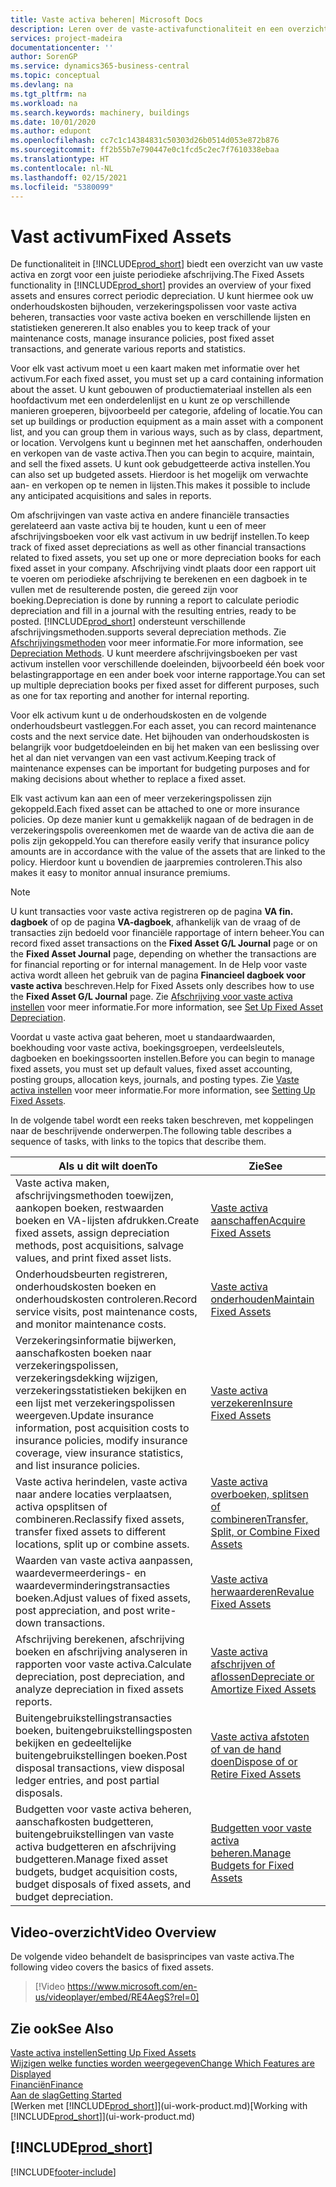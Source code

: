 ```yaml
---
title: Vaste activa beheren| Microsoft Docs
description: Leren over de vaste-activafunctionaliteit en een overzicht krijgen van hoe u met vaste activa werkt.
services: project-madeira
documentationcenter: ''
author: SorenGP
ms.service: dynamics365-business-central
ms.topic: conceptual
ms.devlang: na
ms.tgt_pltfrm: na
ms.workload: na
ms.search.keywords: machinery, buildings
ms.date: 10/01/2020
ms.author: edupont
ms.openlocfilehash: cc7c1c14384831c50303d26b0514d053e872b876
ms.sourcegitcommit: ff2b55b7e790447e0c1fcd5c2ec7f7610338ebaa
ms.translationtype: HT
ms.contentlocale: nl-NL
ms.lasthandoff: 02/15/2021
ms.locfileid: "5380099"
---
```

# <a name="fixed-assets"></a><span data-ttu-id="0ffa0-103">Vast activum</span><span class="sxs-lookup"><span data-stu-id="0ffa0-103">Fixed Assets</span></span>
<span data-ttu-id="0ffa0-104">De functionaliteit in [!INCLUDE[prod_short](includes/prod_short.md)] biedt een overzicht van uw vaste activa en zorgt voor een juiste periodieke afschrijving.</span><span class="sxs-lookup"><span data-stu-id="0ffa0-104">The Fixed Assets functionality in [!INCLUDE[prod_short](includes/prod_short.md)] provides an overview of your fixed assets and ensures correct periodic depreciation.</span></span> <span data-ttu-id="0ffa0-105">U kunt hiermee ook uw onderhoudskosten bijhouden, verzekeringspolissen voor vaste activa beheren, transacties voor vaste activa boeken en verschillende lijsten en statistieken genereren.</span><span class="sxs-lookup"><span data-stu-id="0ffa0-105">It also enables you to keep track of your maintenance costs, manage insurance policies, post fixed asset transactions, and generate various reports and statistics.</span></span>

<span data-ttu-id="0ffa0-106">Voor elk vast activum moet u een kaart maken met informatie over het activum.</span><span class="sxs-lookup"><span data-stu-id="0ffa0-106">For each fixed asset, you must set up a card containing information about the asset.</span></span> <span data-ttu-id="0ffa0-107">U kunt gebouwen of productiemateriaal instellen als een hoofdactivum met een onderdelenlijst en u kunt ze op verschillende manieren groeperen, bijvoorbeeld per categorie, afdeling of locatie.</span><span class="sxs-lookup"><span data-stu-id="0ffa0-107">You can set up buildings or production equipment as a main asset with a component list, and you can group them in various ways, such as by class, department, or location.</span></span> <span data-ttu-id="0ffa0-108">Vervolgens kunt u beginnen met het aanschaffen, onderhouden en verkopen van de vaste activa.</span><span class="sxs-lookup"><span data-stu-id="0ffa0-108">Then you can begin to acquire, maintain, and sell the fixed assets.</span></span> <span data-ttu-id="0ffa0-109">U kunt ook gebudgetteerde activa instellen.</span><span class="sxs-lookup"><span data-stu-id="0ffa0-109">You can also set up budgeted assets.</span></span> <span data-ttu-id="0ffa0-110">Hierdoor is het mogelijk om verwachte aan- en verkopen op te nemen in lijsten.</span><span class="sxs-lookup"><span data-stu-id="0ffa0-110">This makes it possible to include any anticipated acquisitions and sales in reports.</span></span>

<span data-ttu-id="0ffa0-111">Om afschrijvingen van vaste activa en andere financiële transacties gerelateerd aan vaste activa bij te houden, kunt u een of meer afschrijvingsboeken voor elk vast activum in uw bedrijf instellen.</span><span class="sxs-lookup"><span data-stu-id="0ffa0-111">To keep track of fixed asset depreciations as well as other financial transactions related to fixed assets, you set up one or more depreciation books for each fixed asset in your company.</span></span> <span data-ttu-id="0ffa0-112">Afschrijving vindt plaats door een rapport uit te voeren om periodieke afschrijving te berekenen en een dagboek in te vullen met de resulterende posten, die gereed zijn voor boeking.</span><span class="sxs-lookup"><span data-stu-id="0ffa0-112">Depreciation is done by running a report to calculate periodic depreciation and fill in a journal with the resulting entries, ready to be posted.</span></span> [!INCLUDE[prod_short](includes/prod_short.md)] <span data-ttu-id="0ffa0-113">ondersteunt verschillende afschrijvingsmethoden.</span><span class="sxs-lookup"><span data-stu-id="0ffa0-113">supports several depreciation methods.</span></span> <span data-ttu-id="0ffa0-114">Zie [Afschrijvingsmethoden](fa-depreciation-methods.md) voor meer informatie.</span><span class="sxs-lookup"><span data-stu-id="0ffa0-114">For more information, see [Depreciation Methods](fa-depreciation-methods.md).</span></span> <span data-ttu-id="0ffa0-115">U kunt meerdere afschrijvingsboeken per vast activum instellen voor verschillende doeleinden, bijvoorbeeld één boek voor belastingrapportage en een ander boek voor interne rapportage.</span><span class="sxs-lookup"><span data-stu-id="0ffa0-115">You can set up multiple depreciation books per fixed asset for different purposes, such as one for tax reporting and another for internal reporting.</span></span>

<span data-ttu-id="0ffa0-116">Voor elk activum kunt u de onderhoudskosten en de volgende onderhoudsbeurt vastleggen.</span><span class="sxs-lookup"><span data-stu-id="0ffa0-116">For each asset, you can record maintenance costs and the next service date.</span></span> <span data-ttu-id="0ffa0-117">Het bijhouden van onderhoudskosten is belangrijk voor budgetdoeleinden en bij het maken van een beslissing over het al dan niet vervangen van een vast activum.</span><span class="sxs-lookup"><span data-stu-id="0ffa0-117">Keeping track of maintenance expenses can be important for budgeting purposes and for making decisions about whether to replace a fixed asset.</span></span>

<span data-ttu-id="0ffa0-118">Elk vast activum kan aan een of meer verzekeringspolissen zijn gekoppeld.</span><span class="sxs-lookup"><span data-stu-id="0ffa0-118">Each fixed asset can be attached to one or more insurance policies.</span></span> <span data-ttu-id="0ffa0-119">Op deze manier kunt u gemakkelijk nagaan of de bedragen in de verzekeringspolis overeenkomen met de waarde van de activa die aan de polis zijn gekoppeld.</span><span class="sxs-lookup"><span data-stu-id="0ffa0-119">You can therefore easily verify that insurance policy amounts are in accordance with the value of the assets that are linked to the policy.</span></span> <span data-ttu-id="0ffa0-120">Hierdoor kunt u bovendien de jaarpremies controleren.</span><span class="sxs-lookup"><span data-stu-id="0ffa0-120">This also makes it easy to monitor annual insurance premiums.</span></span>

> [!NOTE]  
>   <span data-ttu-id="0ffa0-121">U kunt transacties voor vaste activa registreren op de pagina **VA fin. dagboek** of op de pagina **VA-dagboek**, afhankelijk van de vraag of de transacties zijn bedoeld voor financiële rapportage of intern beheer.</span><span class="sxs-lookup"><span data-stu-id="0ffa0-121">You can record fixed asset transactions on the **Fixed Asset G/L Journal** page or on the **Fixed Asset Journal** page, depending on whether the transactions are for financial reporting or for internal management.</span></span> <span data-ttu-id="0ffa0-122">In de Help voor vaste activa wordt alleen het gebruik van de pagina **Financieel dagboek voor vaste activa** beschreven.</span><span class="sxs-lookup"><span data-stu-id="0ffa0-122">Help for Fixed Assets only describes how to use the **Fixed Asset G/L Journal** page.</span></span> <span data-ttu-id="0ffa0-123">Zie [Afschrijving voor vaste activa instellen](fa-how-setup-depreciation.md) voor meer informatie.</span><span class="sxs-lookup"><span data-stu-id="0ffa0-123">For more information, see [Set Up Fixed Asset Depreciation](fa-how-setup-depreciation.md).</span></span>

<span data-ttu-id="0ffa0-124">Voordat u vaste activa gaat beheren, moet u standaardwaarden, boekhouding voor vaste activa, boekingsgroepen, verdeelsleutels, dagboeken en boekingssoorten instellen.</span><span class="sxs-lookup"><span data-stu-id="0ffa0-124">Before you can begin to manage fixed assets, you must set up default values, fixed asset accounting, posting groups, allocation keys, journals, and posting types.</span></span> <span data-ttu-id="0ffa0-125">Zie [Vaste activa instellen](fa-setup.md) voor meer informatie.</span><span class="sxs-lookup"><span data-stu-id="0ffa0-125">For more information, see [Setting Up Fixed Assets](fa-setup.md).</span></span>

<span data-ttu-id="0ffa0-126">In de volgende tabel wordt een reeks taken beschreven, met koppelingen naar de beschrijvende onderwerpen.</span><span class="sxs-lookup"><span data-stu-id="0ffa0-126">The following table describes a sequence of tasks, with links to the topics that describe them.</span></span>

| <span data-ttu-id="0ffa0-127">Als u dit wilt doen</span><span class="sxs-lookup"><span data-stu-id="0ffa0-127">To</span></span> | <span data-ttu-id="0ffa0-128">Zie</span><span class="sxs-lookup"><span data-stu-id="0ffa0-128">See</span></span> |
| --- | --- |
| <span data-ttu-id="0ffa0-129">Vaste activa maken, afschrijvingsmethoden toewijzen, aankopen boeken, restwaarden boeken en VA-lijsten afdrukken.</span><span class="sxs-lookup"><span data-stu-id="0ffa0-129">Create fixed assets, assign depreciation methods, post acquisitions, salvage values, and print fixed asset lists.</span></span> |[<span data-ttu-id="0ffa0-130">Vaste activa aanschaffen</span><span class="sxs-lookup"><span data-stu-id="0ffa0-130">Acquire Fixed Assets</span></span>](fa-how-acquire.md) |
| <span data-ttu-id="0ffa0-131">Onderhoudsbeurten registreren, onderhoudskosten boeken en onderhoudskosten controleren.</span><span class="sxs-lookup"><span data-stu-id="0ffa0-131">Record service visits, post maintenance costs, and monitor maintenance costs.</span></span> |[<span data-ttu-id="0ffa0-132">Vaste activa onderhouden</span><span class="sxs-lookup"><span data-stu-id="0ffa0-132">Maintain Fixed Assets</span></span>](fa-how-maintain.md) |
| <span data-ttu-id="0ffa0-133">Verzekeringsinformatie bijwerken, aanschafkosten boeken naar verzekeringspolissen, verzekeringsdekking wijzigen, verzekeringsstatistieken bekijken en een lijst met verzekeringspolissen weergeven.</span><span class="sxs-lookup"><span data-stu-id="0ffa0-133">Update insurance information, post acquisition costs to insurance policies, modify insurance coverage, view insurance statistics, and list insurance policies.</span></span> |[<span data-ttu-id="0ffa0-134">Vaste activa verzekeren</span><span class="sxs-lookup"><span data-stu-id="0ffa0-134">Insure Fixed Assets</span></span>](fa-how-insure.md) |
| <span data-ttu-id="0ffa0-135">Vaste activa herindelen, vaste activa naar andere locaties verplaatsen, activa opsplitsen of combineren.</span><span class="sxs-lookup"><span data-stu-id="0ffa0-135">Reclassify fixed assets, transfer fixed assets to different locations, split up or combine assets.</span></span> |[<span data-ttu-id="0ffa0-136">Vaste activa overboeken, splitsen of combineren</span><span class="sxs-lookup"><span data-stu-id="0ffa0-136">Transfer, Split, or Combine Fixed Assets</span></span>](fa-how-trans-split-combine.md) |
| <span data-ttu-id="0ffa0-137">Waarden van vaste activa aanpassen, waardevermeerderings- en waardeverminderingstransacties boeken.</span><span class="sxs-lookup"><span data-stu-id="0ffa0-137">Adjust values of fixed assets, post appreciation, and post write-down transactions.</span></span> |[<span data-ttu-id="0ffa0-138">Vaste activa herwaarderen</span><span class="sxs-lookup"><span data-stu-id="0ffa0-138">Revalue Fixed Assets</span></span>](fa-how-revalue.md) |
| <span data-ttu-id="0ffa0-139">Afschrijving berekenen, afschrijving boeken en afschrijving analyseren in rapporten voor vaste activa.</span><span class="sxs-lookup"><span data-stu-id="0ffa0-139">Calculate depreciation, post depreciation, and  analyze depreciation in fixed assets reports.</span></span> |[<span data-ttu-id="0ffa0-140">Vaste activa afschrijven of aflossen</span><span class="sxs-lookup"><span data-stu-id="0ffa0-140">Depreciate or Amortize Fixed Assets</span></span>](fa-how-depreciate-amortize.md) |
| <span data-ttu-id="0ffa0-141">Buitengebruikstellingstransacties boeken, buitengebruikstellingsposten bekijken en gedeeltelijke buitengebruikstellingen boeken.</span><span class="sxs-lookup"><span data-stu-id="0ffa0-141">Post disposal transactions, view disposal ledger entries, and post partial disposals.</span></span> |[<span data-ttu-id="0ffa0-142">Vaste activa afstoten of van de hand doen</span><span class="sxs-lookup"><span data-stu-id="0ffa0-142">Dispose of or Retire Fixed Assets</span></span>](fa-how-dispose-retire.md) |
| <span data-ttu-id="0ffa0-143">Budgetten voor vaste activa beheren, aanschafkosten budgetteren, buitengebruikstellingen van vaste activa budgetteren en afschrijving budgetteren.</span><span class="sxs-lookup"><span data-stu-id="0ffa0-143">Manage fixed asset budgets, budget acquisition costs, budget disposals of fixed assets, and budget depreciation.</span></span> |[<span data-ttu-id="0ffa0-144">Budgetten voor vaste activa beheren.</span><span class="sxs-lookup"><span data-stu-id="0ffa0-144">Manage Budgets for Fixed Assets</span></span>](fa-how-manage-budgets.md) |

## <a name="video-overview"></a><span data-ttu-id="0ffa0-145">Video-overzicht</span><span class="sxs-lookup"><span data-stu-id="0ffa0-145">Video Overview</span></span>
<span data-ttu-id="0ffa0-146">De volgende video behandelt de basisprincipes van vaste activa.</span><span class="sxs-lookup"><span data-stu-id="0ffa0-146">The following video covers the basics of fixed assets.</span></span>

> [!Video https://www.microsoft.com/en-us/videoplayer/embed/RE4AegS?rel=0]

## <a name="see-also"></a><span data-ttu-id="0ffa0-147">Zie ook</span><span class="sxs-lookup"><span data-stu-id="0ffa0-147">See Also</span></span>
[<span data-ttu-id="0ffa0-148">Vaste activa instellen</span><span class="sxs-lookup"><span data-stu-id="0ffa0-148">Setting Up Fixed Assets</span></span>](fa-setup.md)  
[<span data-ttu-id="0ffa0-149">Wijzigen welke functies worden weergegeven</span><span class="sxs-lookup"><span data-stu-id="0ffa0-149">Change Which Features are Displayed</span></span>](ui-experiences.md)  
[<span data-ttu-id="0ffa0-150">Financiën</span><span class="sxs-lookup"><span data-stu-id="0ffa0-150">Finance</span></span>](finance.md)  
[<span data-ttu-id="0ffa0-151">Aan de slag</span><span class="sxs-lookup"><span data-stu-id="0ffa0-151">Getting Started</span></span>](product-get-started.md)  
<span data-ttu-id="0ffa0-152">[Werken met [!INCLUDE[prod_short](includes/prod_short.md)]](ui-work-product.md)</span><span class="sxs-lookup"><span data-stu-id="0ffa0-152">[Working with [!INCLUDE[prod_short](includes/prod_short.md)]](ui-work-product.md)</span></span>

## [!INCLUDE[prod_short](includes/free_trial_md.md)]  
 


[!INCLUDE[footer-include](includes/footer-banner.md)]